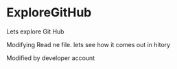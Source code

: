 # ExploreGitHub
Lets explore Git Hub

Modifying Read ne file. lets see how it comes out in hitory

Modified by developer account
